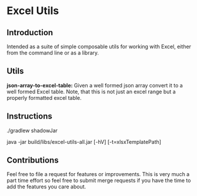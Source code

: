 # Excel Utils

## Introduction
Intended as a suite of simple composable utils for working with Excel, either from the command line or as a library. 

## Utils
**json-array-to-excel-table:** Given a well formed json array convert it to a well formed Excel table. Note, that this is not just an excel range but a properly formatted excel table.

## Instructions
./gradlew shadowJar

java -jar build/libs/excel-utils-all.jar [-hV] [-t=xlsxTemplatePath] <jsonFile> <excelFile>



## Contributions
Feel free to file a request for features or improvements. This is very much a part time effort so feel free to submit merge requests if you have the time to add the features you care about.